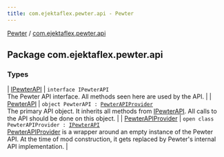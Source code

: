 ```yaml
---
title: com.ejektaflex.pewter.api - Pewter
---
```


[Pewter](../index.html) / [com.ejektaflex.pewter.api](./index.html)

## Package com.ejektaflex.pewter.api

### Types

| [IPewterAPI](-i-pewter-a-p-i/index.html) | `interface IPewterAPI`<br>The Pewter API interface. All methods seen here are used by the API. |
| [PewterAPI](-pewter-a-p-i.html) | `object PewterAPI : `[`PewterAPIProvider`](-pewter-a-p-i-provider/index.html)<br>The primary API object. It inherits all methods from [IPewterAPI](-i-pewter-a-p-i/index.html). All calls to the API should be done on this object. |
| [PewterAPIProvider](-pewter-a-p-i-provider/index.html) | `open class PewterAPIProvider : `[`IPewterAPI`](-i-pewter-a-p-i/index.html)<br>[PewterAPIProvider](-pewter-a-p-i-provider/index.html) is a wrapper around an empty instance of the Pewter API. At the time of mod construction, it gets replaced by Pewter's internal API implementation. |

